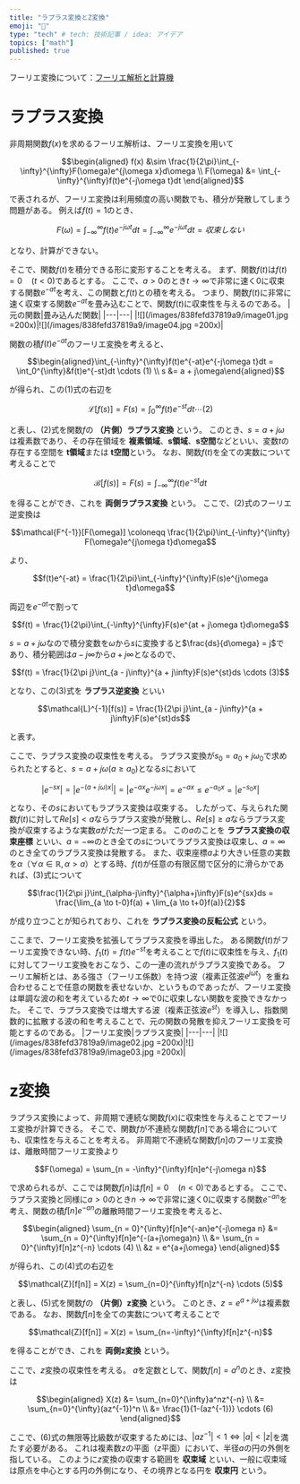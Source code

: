 ```yaml
---
title: "ラプラス変換とZ変換"
emoji: "🍣"
type: "tech" # tech: 技術記事 / idea: アイデア
topics: ["math"]
published: true
---
```


フーリエ変換について：[フーリエ解析と計算機](https://zenn.dev/a3geek/books/5d936cce8e36a1)


# ラプラス変換
非周期関数$f(x)$を求めるフーリエ解析は、フーリエ変換を用いて

$$\begin{aligned} f(x) &\sim \frac{1}{2\pi}\int_{-\infty}^{\infty}F(\omega)e^{j\omega x}d\omega \\ F(\omega) &= \int_{-\infty}^{\infty}f(t)e^{-j\omega t}dt \end{aligned}$$

で表されるが、フーリエ変換は利用頻度の高い関数でも、積分が発散してしまう問題がある。
例えば$f(t) = 1$のとき、

$$F(\omega) = \int_{-\infty}^{\infty}f(t)e^{-j\omega t}dt = \int_{-\infty}^{\infty}e^{-j\omega t}dt = 収束しない$$

となり、計算ができない。

そこで、関数$f(t)$を積分できる形に変形することを考える。
まず、関数$f(t)$は$f(t) = 0 \quad (t < 0)$であるとする。
ここで、$a > 0$のとき$t \to \infty$で非常に速く$0$に収束する関数$e^{-at}$を考え、この関数と$f(t)$との積を考える。
つまり、関数$f(t)$に非常に速く収束する関数$e^{-at}$を畳み込むことで、関数$f(t)$に収束性を与えるのである。
|元の関数|畳み込んだ関数|
|---|---|
|![](/images/838fefd37819a9/image01.jpg =200x)|![](/images/838fefd37819a9/image04.jpg =200x)|

関数の積$f(t)e^{-at}$のフーリエ変換を考えると、

$$\begin{aligned}\int_{-\infty}^{\infty}f(t)e^{-at}e^{-j\omega t}dt = \int_0^{\infty}&f(t)e^{-st}dt \cdots (1) \\ s &= a + j\omega\end{aligned}$$

が得られ、この$(1)$式の右辺を

$$\mathcal{L}[f(s)] = F(s) = \int_0^{\infty}f(t)e^{-st}dt \cdots (2) $$

と表し、$(2)$式を関数$f$の **（片側）ラプラス変換** という。
このとき、$s = a + j\omega$は複素数であり、その存在領域を **複素領域**、**s領域**、**s空間**などといい、変数$t$の存在する空間を **t領域**または **t空間**という。
なお、関数$f(t)$を全ての実数について考えることで

$$\mathcal{B}[f(s)] = F(s) = \int_{-\infty}^{\infty}f(t)e^{-st}dt$$

を得ることができ、これを **両側ラプラス変換** という。
ここで、$(2)$式のフーリエ逆変換は

$$\mathcal{F^{-1}}[F(\omega)] \coloneqq \frac{1}{2\pi}\int_{-\infty}^{\infty} F(\omega)e^{j\omega t}d\omega$$

より、

$$f(t)e^{-at} = \frac{1}{2\pi}\int_{-\infty}^{\infty}F(s)e^{j\omega t}d\omega$$

両辺を$e^{-at}$で割って

$$f(t) = \frac{1}{2\pi}\int_{-\infty}^{\infty}F(s)e^{at + j\omega t}d\omega$$

$s = a + j\omega$なので積分変数を$\omega$から$s$に変換すると$\frac{ds}{d\omega} = j$であり、積分範囲は$a - j\infty$から$a + j\infty$となるので、

$$f(t) = \frac{1}{2\pi j}\int_{a - j\infty}^{a + j\infty}F(s)e^{st}ds \cdots (3)$$

となり、この$(3)$式を **ラプラス逆変換** といい

$$\mathcal{L}^{-1}[f(s)] = \frac{1}{2\pi j}\int_{a - j\infty}^{a + j\infty}F(s)e^{st}ds$$

と表す。

ここで、ラプラス変換の収束性を考える。
ラプラス変換が$s_0 = a_0 + j\omega_0$で求められたとすると、$s = a + j\omega(a \geq a_0)$となる$s$において

$$|e^{-sx}| = |e^{-(a + j\omega)x|}| = |e^{-ax}e^{-j\omega x}| = e^{-ax} \leq e^{-a_0 x} = |e^{-s_0 x}|$$

となり、その$s$においてもラプラス変換は収束する。
したがって、与えられた関数$f(t)$に対して$Re[s] < a$ならラプラス変換が発散し、$Re[s] \geq a$ならラプラス変換が収束するような実数$a$がただ一つ定まる。
この$a$のことを **ラプラス変換の収束座標** といい、$a = -\infty$のとき全ての$s$についてラプラス変換は収束し、$a = \infty$のとき全てのラプラス変換は発散する。
また、収束座標$a$より大きい任意の実数を$\alpha$（$\forall\alpha \in \mathbb{R}, \alpha > a$）とする時、$f(t)$が任意の有限区間で区分的に滑らかであれば、$(3)$式について

$$\frac{1}{2\pi j}\int_{\alpha-j\infty}^{\alpha+j\infty}F(s)e^{sx}ds = \frac{\lim_{a \to t-0}f(a) + \lim_{a \to t+0}f(a)}{2}$$

が成り立つことが知られており、これを **ラプラス変換の反転公式** という。

ここまで、フーリエ変換を拡張してラプラス変換を導出した。
ある関数$f(t)$がフーリエ変換できない時、$f_1(t) = f(t)e^{-st}$を考えることで$f(t)$に収束性を与え、$f_1(t)$に対してフーリエ変換をおこなう、この一連の流れがラプラス変換である。
フーリエ解析とは、ある強さ（フーリエ係数）を持つ波（複素正弦波$e^{j\omega t}$）を重ね合わせることで任意の関数を表せないか、というものであったが、フーリエ変換は単調な波の和を考えているため$t \to \infty$で$0$に収束しない関数を変換できなかった。
そこで、ラプラス変換では増大する波（複素正弦波$e^{st}$）を導入し、指数関数的に拡散する波の和を考えることで、元の関数の発散を抑えフーリエ変換を可能とするのである。
|フーリエ変換|ラプラス変換|
|---|---|
|![](/images/838fefd37819a9/image02.jpg =200x)|![](/images/838fefd37819a9/image03.jpg =200x)|


# z変換
ラプラス変換によって、非周期で連続な関数$f(x)$に収束性を与えることでフーリエ変換が計算できる。
そこで、関数$f$が不連続な関数$f[n]$である場合についても、収束性を与えることを考える。
非周期で不連続な関数$f[n]$のフーリエ変換は、離散時間フーリエ変換より

$$F(\omega) = \sum_{n = -\infty}^{\infty}f[n]e^{-j\omega n}$$

で求められるが、ここでは関数$f[n]$は$f[n] = 0 \quad (n < 0)$であるとする。
ここで、ラプラス変換と同様に$a > 0$のとき$n \to \infty$で非常に速く$0$に収束する関数$e^{-an}$を考え、関数の積$f[n]e^{-an}$の離散時間フーリエ変換を考えると、

$$\begin{aligned} \sum_{n = 0}^{\infty}f[n]e^{-an}e^{-j\omega n} &= \sum_{n = 0}^{\infty}f[n]e^{-(a+j\omega)n} \\ &= \sum_{n = 0}^{\infty}f[n]z^{-n} \cdots (4) \\ &z = e^{a+j\omega} \end{aligned}$$

が得られ、この$(4)$式の右辺を

$$\mathcal{Z}[f[n]] = X(z) = \sum_{n=0}^{\infty}f[n]z^{-n} \cdots (5)$$

と表し、$(5)$式を関数$f$の **（片側）z変換** という。
このとき、$z= e^{a + j\omega}$は複素数である。
なお、関数$f[n]$を全ての実数について考えることで

$$\mathcal{Z}[f[n]] = X(z) = \sum_{n=-\infty}^{\infty}f[n]z^{-n}$$

を得ることができ、これを **両側z変換** という。

ここで、$z$変換の収束性を考える。
$a$を定数として、関数$f[n] = a^n$のとき、z変換は

$$\begin{aligned} X(z) &= \sum_{n=0}^{\infty}a^nz^{-n} \\ &= \sum_{n=0}^{\infty}(az^{-1})^n \\ &= \frac{1}{1-(az^{-1})} \cdots (6) \end{aligned}$$

ここで、$(6)$式の無限等比級数が収束するためには、$|az^{-1}| < 1 \Leftrightarrow |a| < |z|$を満たす必要がある。
これは複素数$z$の平面（$z$平面）において、半径$a$の円の外側を指している。
このように$z$変換の収束する範囲を **収束域** といい、一般に収束域は原点を中心とする円の外側になり、その境界となる円を **収束円** という。
